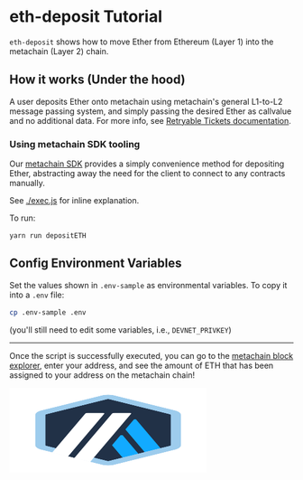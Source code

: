 # eth-deposit Tutorial

`eth-deposit` shows how to move Ether from Ethereum (Layer 1) into the metachain (Layer 2) chain.

## How it works (Under the hood)

A user deposits Ether onto metachain using metachain's general L1-to-L2 message passing system, and simply passing the desired Ether as callvalue and no additional data. For more info, see [Retryable Tickets documentation](https://developer.META-MetaChain.com/docs/l1_l2_messages#depositing-eth-via-retryables).

### **Using metachain SDK tooling**

Our [metachain SDK](https://github.com/META-MetaChain/metachain-sdk) provides a simply convenience method for depositing Ether, abstracting away the need for the client to connect to any contracts manually.

See [./exec.js](./scripts/exec.js) for inline explanation.

To run:

```
yarn run depositETH
```

## Config Environment Variables

Set the values shown in `.env-sample` as environmental variables. To copy it into a `.env` file:

```bash
cp .env-sample .env
```

(you'll still need to edit some variables, i.e., `DEVNET_PRIVKEY`)

---

Once the script is successfully executed, you can go to the [metachain block explorer](https://goerli-rollup-explorer.metachain-i.co/), enter your address, and see the amount of ETH that has been assigned to your address on the metachain chain!

<p align="left">
  <img width="350" height="150" src= "../../assets/logo.svg" />
</p>
